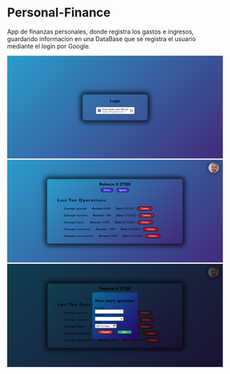 # Personal-Finance
App de finanzas personales, donde registra los gastos e ingresos, guardando informacion en una DataBase que se registra el usuario mediante el login por Google.

![](https://github.com/fabian179rc/Personal-Finance/blob/main/1.png)
<br>
![](https://github.com/fabian179rc/Personal-Finance/blob/main/2.png)
<br>
![](https://github.com/fabian179rc/Personal-Finance/blob/main/3.png)
